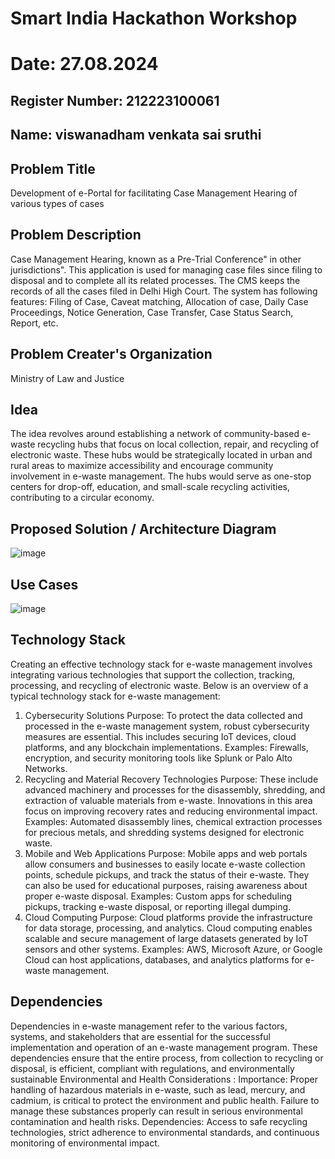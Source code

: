 # Smart India Hackathon Workshop
# Date: 27.08.2024
## Register Number: 212223100061
## Name: viswanadham venkata sai sruthi
## Problem Title
Development of e-Portal for facilitating Case Management Hearing of various types of cases
## Problem Description
Case Management Hearing, known as a Pre-Trial Conference" in other jurisdictions". This application is used for managing case files since filing to disposal and to complete all its related processes. The CMS keeps the records of all the cases filed in Delhi High Court. The system has following features: Filing of Case, Caveat matching, Allocation of case, Daily Case Proceedings, Notice Generation, Case Transfer, Case Status Search, Report, etc.
## Problem Creater's Organization
Ministry of Law and Justice

## Idea

The idea revolves around establishing a network of community-based e-waste recycling hubs that focus on local collection, repair, and recycling of electronic waste. These hubs would be strategically located in urban and rural areas to maximize accessibility and encourage community involvement in e-waste management. The hubs would serve as one-stop centers for drop-off, education, and small-scale recycling activities, contributing to a circular economy.


## Proposed Solution / Architecture Diagram

![image](https://github.com/user-attachments/assets/be8f362d-fba3-4038-8caf-5f21041dbecd)


## Use Cases

![image](https://github.com/user-attachments/assets/a85c3a8e-e7bc-4da3-93f8-836c20480e37)

## Technology Stack

Creating an effective technology stack for e-waste management involves integrating various technologies that support the collection, tracking, processing, and recycling of electronic waste. Below is an overview of a typical technology stack for e-waste management:
1. Cybersecurity Solutions
Purpose: To protect the data collected and processed in the e-waste management system, robust cybersecurity measures are essential. This includes securing IoT devices, cloud platforms, and any blockchain implementations.
Examples: Firewalls, encryption, and security monitoring tools like Splunk or Palo Alto Networks.
2. Recycling and Material Recovery Technologies
Purpose: These include advanced machinery and processes for the disassembly, shredding, and extraction of valuable materials from e-waste. Innovations in this area focus on improving recovery rates and reducing environmental impact.
Examples: Automated disassembly lines, chemical extraction processes for precious metals, and shredding systems designed for electronic waste.
3. Mobile and Web Applications
Purpose: Mobile apps and web portals allow consumers and businesses to easily locate e-waste collection points, schedule pickups, and track the status of their e-waste. They can also be used for educational purposes, raising awareness about proper e-waste disposal.
Examples: Custom apps for scheduling pickups, tracking e-waste disposal, or reporting illegal dumping.
4. Cloud Computing
Purpose: Cloud platforms provide the infrastructure for data storage, processing, and analytics. Cloud computing enables scalable and secure management of large datasets generated by IoT sensors and other systems.
Examples: AWS, Microsoft Azure, or Google Cloud can host applications, databases, and analytics platforms for e-waste management.

## Dependencies

Dependencies in e-waste management refer to the various factors, systems, and stakeholders that are essential for the successful implementation and operation of an e-waste management program. These dependencies ensure that the entire process, from collection to recycling or disposal, is efficient, compliant with regulations, and environmentally sustainable
Environmental and Health Considerations :
Importance: Proper handling of hazardous materials in e-waste, such as lead, mercury, and cadmium, is critical to protect the environment and public health. Failure to manage these substances properly can result in serious environmental contamination and health risks.
Dependencies: Access to safe recycling technologies, strict adherence to environmental standards, and continuous monitoring of environmental impact.
